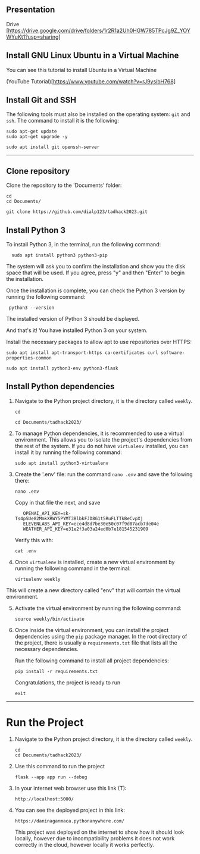 ## Presentation 

Drive [https://drive.google.com/drive/folders/1r2R1a2Uh0HGW785TPcJg9Z_YOYWYuKt1?usp=sharing]

## Install GNU Linux Ubuntu in a Virtual Machine 

You can see this tutorial to install Ubuntu in a Virtual Machine

(YouTube Tutorial)[https://www.youtube.com/watch?v=rJ9ysibH768]

## Install Git and SSH 

The following tools must also be installed on the operating system: `git` and `ssh`. The command to install it is the following:

```
sudo apt-get update
sudo apt-get upgrade -y
```

```
sudo apt install git openssh-server
```

----
## Clone repository

Clone the repository to the 'Documents' folder: 

```
cd
cd Documents/
```
```
git clone https://github.com/dialp123/tadhack2023.git
```
## Install Python 3

To install Python 3, in the terminal, run the following command:

```
  sudo apt install python3 python3-pip
```

The system will ask you to confirm the installation and show you the disk space that will be used. If you agree, press "y" and then "Enter" to begin the installation.

Once the installation is complete, you can check the Python 3 version by running the following command:

```
 python3 --version
```

The installed version of Python 3 should be displayed.

And that's it! You have installed Python 3 on your system.


Install the necessary packages to allow apt to use repositories over HTTPS:
   ```
   sudo apt install apt-transport-https ca-certificates curl software-properties-common
   ```
   ```
   sudo apt install python3-env python3-flask
   ```

## Install Python dependencies

1. Navigate to the Python project directory, it is the directory called `weekly`.

   ```
   cd
   
   cd Documents/tadhack2023/
   ```

2. To manage Python dependencies, it is recommended to use a virtual environment. This allows you to isolate the project's dependencies from the rest of the system. If you do not have `virtualenv` installed, you can install it by running the following command:
   ```
   sudo apt install python3-virtualenv
   ```
3. Create the '.env' file: run the command `nano .env` and save the following there:
   ```
   nano .env
   ```
   Copy in that file the next, and save
   ```
      OPENAI_API_KEY=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
      ELEVENLABS_API_KEY=ece4d8d7be30e50c07f9d07acb7de04e
      WEATHER_API_KEY=e31e2f3a03a24ed0b7e181545231909
   ```
   Verify this with:
   ```
   cat .env
   ```
4. Once `virtualenv` is installed, create a new virtual environment by running the following command in the terminal:
   ```
   virtualenv weekly
   ```

This will create a new directory called "env" that will contain the virtual environment.

5. Activate the virtual environment by running the following command:
     ```
     source weekly/bin/activate

6. Once inside the virtual environment, you can install the project dependencies using the `pip` package manager. In the root directory of the project, there is usually a `requirements.txt` file that lists all the necessary dependencies.

    Run the following command to install all project dependencies:

   ```
   pip install -r requirements.txt
   ```
   Congratulations, the project is ready to run
   ```
   exit
   ```

----
# Run the Project  

1. Navigate to the Python project directory, it is the directory called `weekly`.

   ```
   cd
   cd Documents/tadhack2023/
   ```
2. Use this command to run the project
   ```
   flask --app app run --debug
   ```
3. In your internet web browser use this link (T):
   ```
   http://localhost:5000/
   ```
4. You can see the deployed project in this link:
   ```
   https://daninaganmaca.pythonanywhere.com/
   ```
   This project was deployed on the internet to show how it should look locally, however due to incompatibility problems it does not work correctly in the cloud, however locally it works perfectly.
